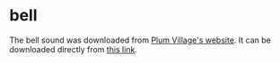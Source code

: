 # bell

The bell sound was downloaded from [Plum Village's website](https://plumvillage.org/mindfulness-practice/mindful-apps/). It can be downloaded directly from [this link](https://plumvillage.org/wp-content/uploads/2020/04/medium_bell_wake_plus_full.mp3).
